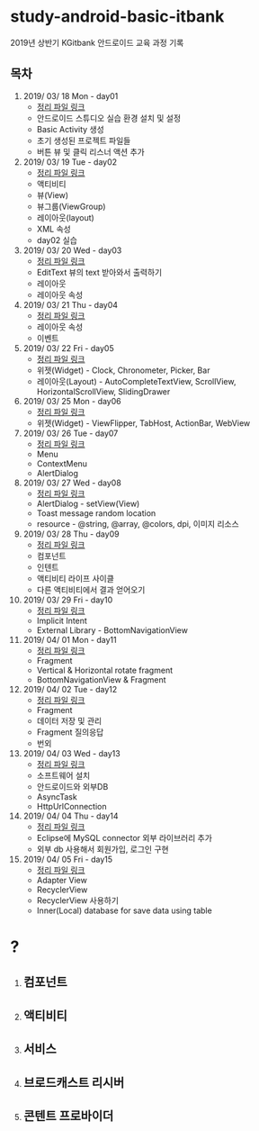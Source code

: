 # study-android-basic-itbank
2019년 상반기 KGitbank 안드로이드 교육 과정 기록

## 목차
1. 2019/ 03/ 18 Mon - day01
   * [정리 파일 링크](https://github.com/pby2017/study-android-basic-itbank/blob/master/README_detail/20190318Mon.md)
   * 안드로이드 스튜디오 실습 환경 설치 및 설정
   * Basic Activity 생성
   * 초기 생성된 프로젝트 파일들
   * 버튼 뷰 및 클릭 리스너 액션 추가
2. 2019/ 03/ 19 Tue - day02
   * [정리 파일 링크](https://github.com/pby2017/study-android-basic-itbank/blob/master/README_detail/20190319Tue.md)
   * 액티비티
   * 뷰(View)
   * 뷰그룹(ViewGroup)
   * 레이아웃(layout)
   * XML 속성
   * day02 실습
3. 2019/ 03/ 20 Wed - day03
   * [정리 파일 링크](https://github.com/pby2017/study-android-basic-itbank/blob/master/README_detail/20190320Wed.md)
   * EditText 뷰의 text 받아와서 출력하기
   * 레이아웃
   * 레이아웃 속성
4. 2019/ 03/ 21 Thu - day04
   * [정리 파일 링크](https://github.com/pby2017/study-android-basic-itbank/blob/master/README_detail/20190321Thu.md)
   * 레이아웃 속성
   * 이벤트
5. 2019/ 03/ 22 Fri - day05
   * [정리 파일 링크](https://github.com/pby2017/study-android-basic-itbank/blob/master/README_detail/20190322Fri.md)
   * 위젯(Widget) - Clock, Chronometer, Picker, Bar
   * 레이아웃(Layout) - AutoCompleteTextView, ScrollView, HorizontalScrollView, SlidingDrawer
6. 2019/ 03/ 25 Mon - day06
   * [정리 파일 링크](https://github.com/pby2017/study-android-basic-itbank/blob/master/README_detail/20190325Mon.md)
   * 위젯(Widget) - ViewFlipper, TabHost, ActionBar, WebView
7. 2019/ 03/ 26 Tue - day07
   * [정리 파일 링크](https://github.com/pby2017/study-android-basic-itbank/blob/master/README_detail/20190326Tue.md)
   * Menu
   * ContextMenu
   * AlertDialog
8. 2019/ 03/ 27 Wed - day08
   * [정리 파일 링크](https://github.com/pby2017/study-android-basic-itbank/blob/master/README_detail/20190327Wed.md)
   * AlertDialog - setView(View)
   * Toast message random location
   * resource - @string, @array, @colors, dpi, 이미지 리소스
9. 2019/ 03/ 28 Thu - day09
   * [정리 파일 링크](https://github.com/pby2017/study-android-basic-itbank/blob/master/README_detail/20190328Thu.md)
   * 컴포넌트
   * 인텐트
   * 액티비티 라이프 사이클
   * 다른 액티비티에서 결과 얻어오기
10. 2019/ 03/ 29 Fri - day10
    * [정리 파일 링크](https://github.com/pby2017/study-android-basic-itbank/blob/master/README_detail/20190329Fri.md)
    * Implicit Intent
    * External Library - BottomNavigationView
11. 2019/ 04/ 01 Mon - day11
    * [정리 파일 링크](https://github.com/pby2017/study-android-basic-itbank/blob/master/README_detail/20190401Mon.md)
    * Fragment
    * Vertical & Horizontal rotate fragment
    * BottomNavigationView & Fragment
12. 2019/ 04/ 02 Tue - day12
    * [정리 파일 링크](https://github.com/pby2017/study-android-basic-itbank/blob/master/README_detail/20190402Tue.md)
    * Fragment
    * 데이터 저장 및 관리
    * Fragment 질의응답
    * 번외
13. 2019/ 04/ 03 Wed - day13
    * [정리 파일 링크](https://github.com/pby2017/study-android-basic-itbank/blob/master/README_detail/20190403Wed.md)
    * 소프트웨어 설치
    * 안드로이드와 외부DB
    * AsyncTask
    * HttpUrlConnection
14. 2019/ 04/ 04 Thu - day14
    * [정리 파일 링크](https://github.com/pby2017/study-android-basic-itbank/blob/master/README_detail/20190404Thu.md)
    * Eclipse에 MySQL connector 외부 라이브러리 추가
    * 외부 db 사용해서 회원가입, 로그인 구현
15. 2019/ 04/ 05 Fri - day15
    * [정리 파일 링크]()
    * Adapter View
    * RecyclerView
    * RecyclerView 사용하기
    * Inner(Local) database for save data using table
#
#
#
#
# ?
1. ## 컴포넌트
2. ## 액티비티
3. ## 서비스
4. ## 브로드캐스트 리시버
5. ## 콘텐트 프로바이더
